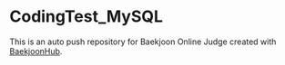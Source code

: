 # CodingTest_MySQL
This is an auto push repository for Baekjoon Online Judge created with [BaekjoonHub](https://github.com/BaekjoonHub/BaekjoonHub).
